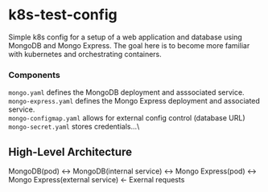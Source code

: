 # k8s-test-config

Simple k8s config for a setup of a web application and database using MongoDB and Mongo Express. The goal here is to become more familiar with kubernetes and orchestrating containers.

### Components
`mongo.yaml` defines the MongoDB deployment and asssociated service.\
`mongo-express.yaml` defines the Mongo Express deployment and associated service.\
`mongo-configmap.yaml` allows for external config control (database URL)\
`mongo-secret.yaml` stores credentials...\

## High-Level Architecture
MongoDB(pod) <-> MongoDB(internal service) <-> Mongo Express(pod) <-> Mongo Express(external service) <- Exernal requests
